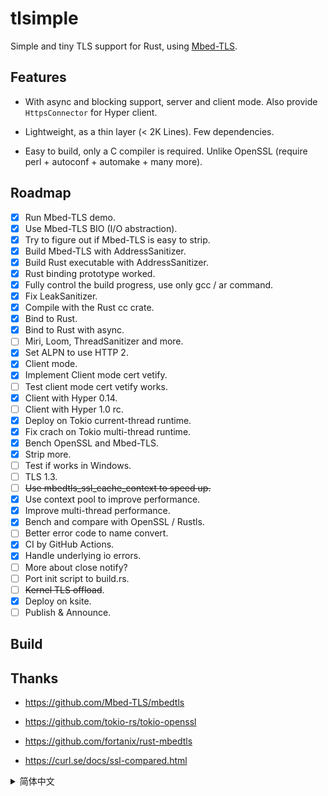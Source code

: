 # tlsimple

Simple and tiny TLS support for Rust, using [Mbed-TLS](https://github.com/Mbed-TLS/mbedtls).

## Features

- With async and blocking support, server and client mode. Also provide `HttpsConnector` for Hyper client.

- Lightweight, as a thin layer (< 2K Lines). Few dependencies.

- Easy to build, only a C compiler is required. Unlike OpenSSL (require perl + autoconf + automake + many more).

## Roadmap

- [x] Run Mbed-TLS demo.
- [x] Use Mbed-TLS BIO (I/O abstraction).
- [x] Try to figure out if Mbed-TLS is easy to strip.
- [x] Build Mbed-TLS with AddressSanitizer.
- [x] Build Rust executable with AddressSanitizer.
- [x] Rust binding prototype worked.
- [x] Fully control the build progress, use only gcc / ar command.
- [x] Fix LeakSanitizer.
- [x] Compile with the Rust cc crate.
- [x] Bind to Rust.
- [x] Bind to Rust with async.
- [ ] Miri, Loom, ThreadSanitizer and more.
- [x] Set ALPN to use HTTP 2.
- [x] Client mode.
- [x] Implement Client mode cert vetify.
- [ ] Test client mode cert vetify works.
- [x] Client with Hyper 0.14.
- [ ] Client with Hyper 1.0 rc.
- [x] Deploy on Tokio current-thread runtime.
- [x] Fix crach on Tokio multi-thread runtime.
- [x] Bench OpenSSL and Mbed-TLS.
- [x] Strip more.
- [ ] Test if works in Windows.
- [ ] TLS 1.3.
- [ ] ~~Use mbedtls_ssl_cache_context to speed up.~~
- [x] Use context pool to improve performance.
- [x] Improve multi-thread performance.
- [x] Bench and compare with OpenSSL / Rustls.
- [ ] Better error code to name convert.
- [x] CI by GitHub Actions.
- [x] Handle underlying io errors.
- [ ] More about close notify?
- [ ] Port init script to build.rs.
- [ ] ~~Kernel TLS offload~~.
- [x] Deploy on ksite.
- [ ] Publish & Announce.

## Build

<!-- To reduce the repo size, we use fetched -->

## Thanks

- https://github.com/Mbed-TLS/mbedtls

- https://github.com/tokio-rs/tokio-openssl

- https://github.com/fortanix/rust-mbedtls

- https://curl.se/docs/ssl-compared.html

<!--

tlsimple (174 deps)  =  5783792 Aug 17 19:52 ksite
rustls (183 deps)    =  6479280 Aug 17 20:10 ksite

./bombardier -a -d 4s -c 96 https://127.0.0.1:9304/

https://frippery.org/files/busybox/busybox-w32-FRP-5181-g5c1a3b00e.exe

https://github.com/rmyorston/busybox-w32

https://github.com/monoio-rs/monoio-tls

https://github.com/Mbed-TLS/mbedtls/pull/5969

https://openwrt.org/releases/23.05/notes-23.05.0-rc2#switch_from_wolfssl_to_mbedtls_as_default

https://dev.mysql.com/blog-archive/mysql-is-openssl-only-now/

https://curl.se/docs/ssl-compared.html

https://wiki.mozilla.org/Security/Server_Side_TLS

https://github.com/rust-lang/cc-rs/issues/242

https://www.wolfssl.com/documentation/manuals/wolfssl/chapter02.html

https://doc.rust-lang.org/cargo/reference/manifest.html#the-exclude-and-include-fields

https://mbed-tls.readthedocs.io/projects/api/en/development/api/file/net__sockets_8h/#net__sockets_8h_1a4841afd0e14f1fd44b82c3a850961ab7

https://github.com/Mbed-TLS/mbedtls/tree/development/programs/ssl

https://github.com/Mbed-TLS/mbedtls/blob/963513dba56991e2c741290841e2f33b9398ea52/programs/ssl/ssl_server2.c#L2855

https://github.com/Mbed-TLS/mbedtls/blob/development/programs/ssl/mini_client.c

https://github.com/sfackler/hyper-openssl/blob/master/src/lib.rs

https://mbed-tls.readthedocs.io/projects/api/en/development/api/file/x509__crt_8h/#:~:text=int%20mbedtls_x509_crt_verify(mbedtls_x509_crt

https://github.com/travis-ci/travis-ci/issues/4704#issuecomment-348435959

-->

<details>
<summary>简体中文</summary>

> tlsimple

为 Rust 提供轻巧的 TLS 支持，基于 [Mbed-TLS](https://github.com/Mbed-TLS/mbedtls)。

## 特性

- 支持异步与同步，服务端与客户端模式。同时为 Hyper 客户端提供 `HttpsConnector`。

> 翻译仍在进行中...

</details>
